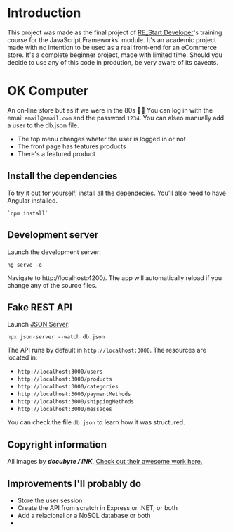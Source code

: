 # Introduction

This project was made as the final project of [RE_Start Developer](https://pt.primaverabss.com/pt/formacao-2/acoes-em-destaque/restart/)'s training course for the JavaScript Frameworks' module. It's an academic project made with no intention to be used as a real front-end for an eCommerce store. It's a complete beginner project, made with limited time. Should you decide to use any of this code in prodution, be very aware of its caveats.

# OK Computer

An on-line store but as if we were in the 80s 👩‍🎤 You can log in with the email `email@email.com` and the password `1234`. You can alseo manually add a user to the db.json file.

* The top menu changes wheter the user is logged in or not
* The front page has features products
* There's a featured product

## Install the dependencies

To try it out for yourself, install all the dependecies. You'll also need to have Angular installed.

    `npm install`

## Development server

Launch the development server:
    
    ng serve -o

Navigate to http://localhost:4200/. The app will automatically reload if you change any of the source files.

## Fake REST API

Launch [JSON Server](https://www.npmjs.com/package/json-server):
    
    npx json-server --watch db.json

The API runs by default in `http://localhost:3000`. The resources are located in:

* `http://localhost:3000/users`
* `http://localhost:3000/products`
* `http://localhost:3000/categories`
* `http://localhost:3000/paymentMethods`
* `http://localhost:3000/shippingMethods`
* `http://localhost:3000/messages`

You can check the file `db.json` to learn how it was structured.

## Copyright information

All images by ***docubyte / INK***, [Check out their awesome work here.](https://www.docubyte.com/works/guide-to-computing/)

## Improvements I'll probably do

* Store the user session
* Create the API from scratch in Express or .NET, or both
* Add a relacional or a NoSQL database or both
* 